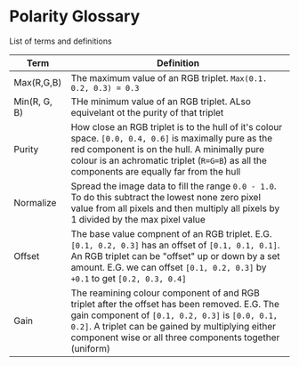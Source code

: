 # Polarity Glossary

List of terms and definitions

| Term         | Definition |
|-----------------------|------------|
| Max(R,G,B)   |The maximum value of an RGB triplet. `Max(0.1. 0.2, 0.3) = 0.3`|
| Min(R, G, B)  |THe minimum value of an RGB triplet. ALso equivelant ot the purity of that triplet|
|Purity|How close an RGB triplet is to the hull of it's colour space. `[0.0, 0.4, 0.6]` is maximally pure as the red component is on the hull. A minimally pure colour is an achromatic triplet (`R=G=B`) as all the components are equally far from the hull|
| Normalize    |Spread the image data to fill the range `0.0 - 1.0`. To do this subtract the lowest none zero pixel value from all pixels and then multiply all pixels by 1 divided by the max pixel value|
|Offset | The base value compnent of an RGB triplet. E.G. `[0.1, 0.2, 0.3]` has an offset of `[0.1, 0.1, 0.1]`. An RGB triplet can be "offset" up or down by a set amount. E.G. we can offset `[0.1, 0.2, 0.3]` by `+0.1` to get `[0.2, 0.3, 0.4]`|
|Gain|The reamining colour component of and RGB triplet after the offset has been removed. E.G. The gain component of `[0.1, 0.2, 0.3]` is `[0.0, 0.1, 0.2]`. A triplet can be gained by multiplying either component wise or all three components together (uniform)|
